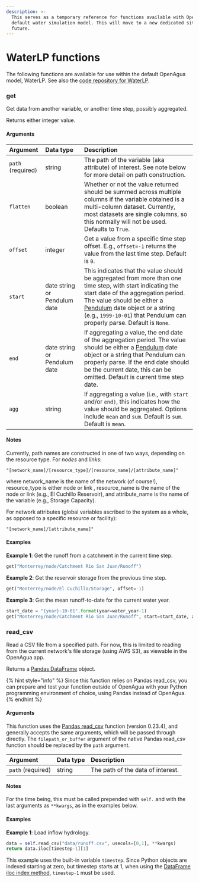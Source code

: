 ```yaml
---
description: >-
  This serves as a temporary reference for functions available with OpenAgua's
  default water simulation model. This will move to a new dedicated site in the
  future.
---
```


# WaterLP functions

The following functions are available for use within the default OpenAgua model, WaterLP. See also the [code repository for WaterLP](https://github.com/openagua/waterlp-pywr).

### get

Get data from another variable, or another time step, possibly aggregated.

Returns either integer value.

#### Arguments

| Argument | Data type | Description |
| :--- | :--- | :--- |
| `path` \(required\) | string | The path of the variable \(aka attribute\) of interest. See note below for more detail on path construction. |
| `flatten` | boolean | Whether or not the value returned should be summed across multiple columns if the variable obtained is a multi-column dataset. Currently, most datasets are single columns, so this normally will not be used. Defaults to `True`.  |
| `offset` | integer | Get a value from a specific time step offset. E.g., `offset=-1` returns the value from the last time step. Default is `0`. |
| `start` | date string  or Pendulum date | This indicates that the value should be aggregated from more than one time step, with start indicating the start date of the aggregation period. The value should be either a [Pendulum](https://pendulum.eustace.io/) date object or a string \(e.g., `1999-10-01`\) that Pendulum can properly parse. Default is `None`. |
| `end` | date string or Pendulum date | If aggregating a value, the end date of the aggregation period. The value should be either a [Pendulum](https://pendulum.eustace.io/) date object or a string that Pendulum can properly parse. If the end date should be the current date, this can be omitted. Default is current time step date. |
| `agg` | string | If aggregating a value \(i.e., with `start` and/or `end)`, this indicates how the value should be aggregated. Options include `mean` and `sum`. Default is `sum`. Default is `mean`. |

#### Notes

Currently, path names are constructed in one of two ways, depending on the resource type. For _nodes_ and _links_:

`"[network_name]/[resource_type]/[resource_name]/[attribute_name]"`

where network\_name is the name of the network \(of course!\), resource\_type is either node or link , resource\_name is the name of the node or link \(e.g., El Cuchillo Reservoir\), and attribute\_name is the name of the variable \(e.g., Storage Capacity\).

For network attributes \(global variables ascribed to the system as a whole, as opposed to a specific resource or facility\):

`"[network_name]/[attribute_name]"`

#### Examples

**Example 1**: Get the runoff from a catchment in the current time step.

```python
get("Monterrey/node/Catchment Rio San Juan/Runoff")
```

**Example 2**: Get the reservoir storage from the previous time step.

```python
get("Monterrey/node/El Cuchillo/Storage", offset=-1)
```

**Example 3**: Get the mean runoff-to-date for the current water year.

```python
start_date = "{year}-10-01".format(year=water_year-1)
get("Monterrey/node/Catchment Rio San Juan/Runoff", start=start_date, agg="mean")
```

### read\_csv

Read a CSV file from a specified path. For now, this is limited to reading from the current network's file storage \(using AWS S3\), as viewable in the OpenAgua app.

Returns a [Pandas DataFrame](https://pandas.pydata.org/pandas-docs/version/0.23.4/generated/pandas.DataFrame.html) object.

{% hint style="info" %}
Since this function relies on Pandas read\_csv, you can prepare and test your function outside of OpenAgua with your Python programming environment of choice, using Pandas instead of OpenAgua.
{% endhint %}

#### Arguments

This function uses the [Pandas read\_csv](https://pandas.pydata.org/pandas-docs/version/0.23.3/generated/pandas.read_csv.html) function \(version 0.23.4\), and generally accepts the same arguments, which will be passed through directly. The `filepath_or_buffer` argument of the native Pandas read\_csv function should be replaced by the `path` argument.

| Argument | Data type | Description |
| :--- | :--- | :--- |
| `path` \(required\) | string | The path of the data of interest. |

#### Notes

For the time being, this must be called prepended with `self.` and with the last arguments as `**kwargs`, as in the examples below.

#### Examples

**Example 1**: Load inflow hydrology.

```python
data = self.read_csv("data/runoff.csv", usecols=[0,1], **kwargs)
return data.iloc[timestep-1][1]
```

This example uses the built-in variable `timestep`. Since Python objects are indexed starting at zero, but timestep starts at 1, when using the [DataFrame iloc index method](https://pandas.pydata.org/pandas-docs/version/0.23.4/indexing.html), `timestep-1` must be used.


